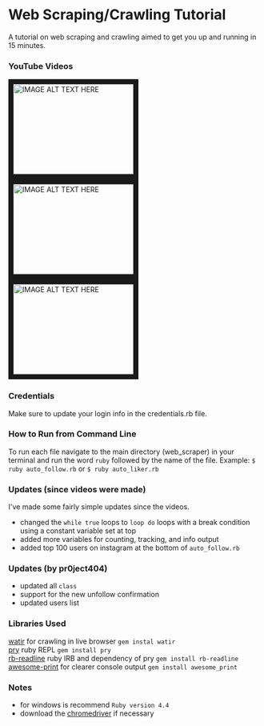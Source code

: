 # Web Scraping/Crawling Tutorial
A tutorial on web scraping and crawling aimed to get you up and running in 15 minutes.

### YouTube Videos
<a href="http://www.youtube.com/watch?feature=player_embedded&v=cswubkLlocI" target="\_blank"><img src="http://img.youtube.com/vi/cswubkLlocI/0.jpg"
alt="IMAGE ALT TEXT HERE" width="240" height="180" border="10"/></a>
<a href="http://www.youtube.com/watch?feature=player_embedded&v=Bh4gy602NTs" target="\_blank"><img src="http://img.youtube.com/vi/Bh4gy602NTs/0.jpg"
alt="IMAGE ALT TEXT HERE" width="240" height="180" border="10"/></a>
<a href="http://www.youtube.com/watch?feature=player_embedded&v=f8WQZNbHHX8" target="\_blank"><img src="http://img.youtube.com/vi/f8WQZNbHHX8/0.jpg"
alt="IMAGE ALT TEXT HERE" width="240" height="180" border="10"/></a>

### Credentials
Make sure to update your login info in the credentials.rb file.

### How to Run from Command Line
To run each file navigate to the main directory (web_scraper) in your terminal and run the word `ruby` followed by the name of the file. Example:
`$ ruby auto_follow.rb`
or
`$ ruby auto_liker.rb`

### Updates (since videos were made)
I've made some fairly simple updates since the videos.
- changed the ```while true``` loops to `loop do` loops with a break condition using a constant variable set at top
- added more variables for counting, tracking, and info output
- added top 100 users on instagram at the bottom of `auto_follow.rb`

### Updates (by pr0ject404)
- updated all `class`
- support for the new unfollow confirmation
- updated users list

### Libraries Used
[watir](https://github.com/watir/watir) for crawling in live browser `gem instal watir`<br>
[pry](https://github.com/pry/pry) ruby REPL `gem install pry`<br>
[rb-readline](https://github.com/ConnorAtherton/rb-readline) ruby IRB and dependency of pry `gem install rb-readline`<br>
[awesome-print](https://github.com/awesome-print/awesome_print) for clearer console output `gem install awesome_print`<br>

### Notes
- for windows is recommend `Ruby version 4.4`
- download the [chromedriver](http://chromedriver.chromium.org/downloads) if necessary 
